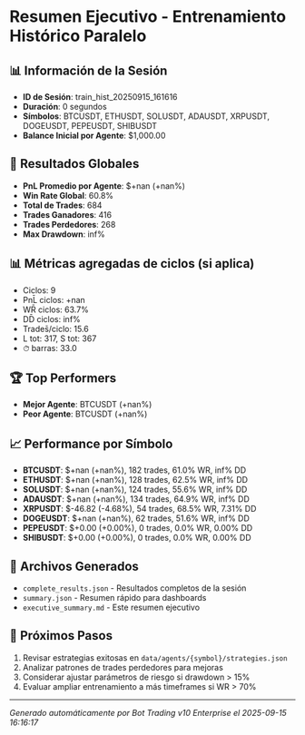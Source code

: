 # Resumen Ejecutivo - Entrenamiento Histórico Paralelo

## 📊 Información de la Sesión
- **ID de Sesión**: train_hist_20250915_161616
- **Duración**: 0 segundos
- **Símbolos**: BTCUSDT, ETHUSDT, SOLUSDT, ADAUSDT, XRPUSDT, DOGEUSDT, PEPEUSDT, SHIBUSDT
- **Balance Inicial por Agente**: $1,000.00

## 🎯 Resultados Globales
- **PnL Promedio por Agente**: $+nan (+nan%)
- **Win Rate Global**: 60.8%
- **Total de Trades**: 684
- **Trades Ganadores**: 416
- **Trades Perdedores**: 268
- **Max Drawdown**: inf%

## 📊 Métricas agregadas de ciclos (si aplica)
- Ciclos: 9
- PnL̄ ciclos: +nan
- WR̄ ciclos: 63.7%
- DD̄ ciclos: inf%
- Trades̄/ciclo: 15.6
- L tot: 317, S tot: 367
- ⏱̄ barras: 33.0


## 🏆 Top Performers
- **Mejor Agente**: BTCUSDT (+nan%)
- **Peor Agente**: BTCUSDT (+nan%)

## 📈 Performance por Símbolo
- **BTCUSDT**: $+nan (+nan%), 182 trades, 61.0% WR, inf% DD
- **ETHUSDT**: $+nan (+nan%), 128 trades, 62.5% WR, inf% DD
- **SOLUSDT**: $+nan (+nan%), 124 trades, 55.6% WR, inf% DD
- **ADAUSDT**: $+nan (+nan%), 134 trades, 64.9% WR, inf% DD
- **XRPUSDT**: $-46.82 (-4.68%), 54 trades, 68.5% WR, 7.31% DD
- **DOGEUSDT**: $+nan (+nan%), 62 trades, 51.6% WR, inf% DD
- **PEPEUSDT**: $+0.00 (+0.00%), 0 trades, 0.0% WR, 0.00% DD
- **SHIBUSDT**: $+0.00 (+0.00%), 0 trades, 0.0% WR, 0.00% DD

## 📁 Archivos Generados
- `complete_results.json` - Resultados completos de la sesión
- `summary.json` - Resumen rápido para dashboards
- `executive_summary.md` - Este resumen ejecutivo

## 🎯 Próximos Pasos
1. Revisar estrategias exitosas en `data/agents/{symbol}/strategies.json`
2. Analizar patrones de trades perdedores para mejoras
3. Considerar ajustar parámetros de riesgo si drawdown > 15%
4. Evaluar ampliar entrenamiento a más timeframes si WR > 70%

---
*Generado automáticamente por Bot Trading v10 Enterprise el 2025-09-15 16:16:17*
